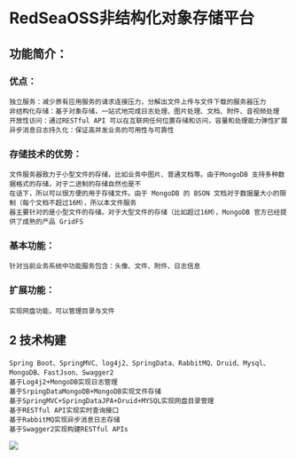 # RedSeaOSS非结构化对象存储平台

## 功能简介：
### 优点：
	独立服务：减少原有应用服务的请求连接压力，分解出文件上传与文件下载的服务器压力 
	非结构化存储：基于对象存储，⼀站式地完成日志处理、图片处理、文档、附件、⾳视频处理 
	开放性访问：通过RESTful API 可以在互联网任何位置存储和访问，容量和处理能力弹性扩展 
	异步消息日志持久化：保证高并发业务的可用性与可靠性
### 存储技术的优势：
	文件服务器致力于小型文件的存储，比如业务中图片、普通文档等。由于MongoDB 支持多种数据格式的存储，对于二进制的存储自然也是不
	在话下，所以可以很方便的用于存储文件。由于 MongoDB 的 BSON 文档对于数据量大小的限制（每个文档不超过16M），所以本文件服务
	器主要针对的是小型文件的存储。对于大型文件的存储（比如超过16M），MongoDB 官方已经提供了成熟的产品 GridFS
### 基本功能：
	针对当前业务系统中功能服务包含：头像、文件、附件、日志信息
### 扩展功能：
	实现网盘功能，可以管理目录与文件
## 2 技术构建
	Spring Boot、SpringMVC、log4j2、SpringData、RabbitMQ、Druid、Mysql、MongoDB、FastJson、Swagger2
	基于Log4j2+MongoDB实现日志管理
	基于SrpingDataMongoDB+MongoDB实现文件存储
	基于SpringMVC+SpringDataJPA+Druid+MYSQL实现网盘目录管理
	基于RESTful API实现实时查询接口
	基于RabbitMQ实现异步消息日志存储
	基于Swagger2实现构建RESTful APIs
![](https://raw.githubusercontent.com/yangty2010/RedSeaOSS/master/RedSeaOSS.png)  
